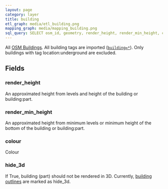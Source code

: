 ```yaml
---
layout: page
category: layer
title: building
etl_graph: media/etl_building.png
mapping_graph: media/mapping_building.png
sql_query: SELECT osm_id, geometry, render_height, render_min_height, colour, hide_3d FROM layer_building(ST_SetSRID('BOX3D(-20037508.34 -20037508.34, 20037508.34 20037508.34)'::box3d, 3857), 14)
---
```

All [OSM Buildings](http://wiki.openstreetmap.org/wiki/Buildings). All building tags are imported ([`building=*`](http://wiki.openstreetmap.org/wiki/Key:building)).
Only buildings with tag location:underground are excluded.

## Fields

### render_height

An approximated height from levels and height of the building or building:part.

### render_min_height

An approximated height from minimum levels or minimum height of the bottom of the building or building:part.

### colour

Colour

### hide_3d

If True, building (part) should not be rendered in 3D. Currently, [building outlines](https://wiki.openstreetmap.org/wiki/Simple_3D_buildings) are marked as hide_3d.




